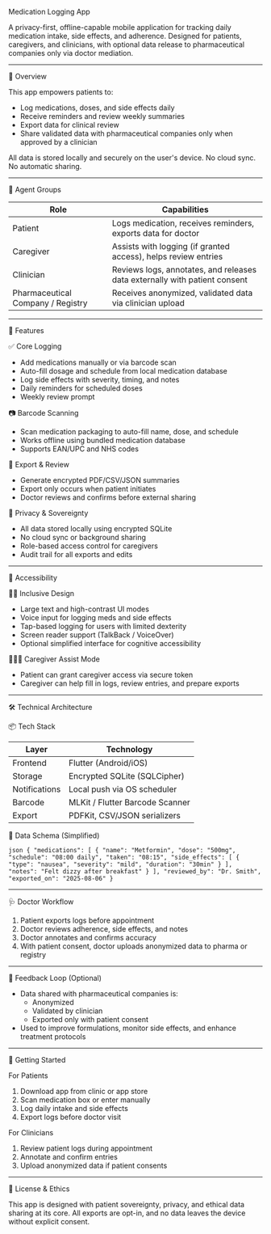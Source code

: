 Medication Logging App

A privacy-first, offline-capable mobile application for tracking daily medication intake, side effects, and adherence. Designed for patients, caregivers, and clinicians, with optional data release to pharmaceutical companies only via doctor mediation.

---

🧭 Overview

This app empowers patients to:
- Log medications, doses, and side effects daily
- Receive reminders and review weekly summaries
- Export data for clinical review
- Share validated data with pharmaceutical companies only when approved by a clinician

All data is stored locally and securely on the user's device. No cloud sync. No automatic sharing.

---

👥 Agent Groups

| Role | Capabilities |
|------|--------------|
| Patient | Logs medication, receives reminders, exports data for doctor |
| Caregiver | Assists with logging (if granted access), helps review entries |
| Clinician | Reviews logs, annotates, and releases data externally with patient consent |
| Pharmaceutical Company / Registry | Receives anonymized, validated data via clinician upload |

---

📲 Features

✅ Core Logging

- Add medications manually or via barcode scan
- Auto-fill dosage and schedule from local medication database
- Log side effects with severity, timing, and notes
- Daily reminders for scheduled doses
- Weekly review prompt

📷 Barcode Scanning

- Scan medication packaging to auto-fill name, dose, and schedule
- Works offline using bundled medication database
- Supports EAN/UPC and NHS codes

📁 Export & Review

- Generate encrypted PDF/CSV/JSON summaries
- Export only occurs when patient initiates
- Doctor reviews and confirms before external sharing

🔐 Privacy & Sovereignty

- All data stored locally using encrypted SQLite
- No cloud sync or background sharing
- Role-based access control for caregivers
- Audit trail for all exports and edits

---

🧩 Accessibility

🧑‍🦯 Inclusive Design

- Large text and high-contrast UI modes
- Voice input for logging meds and side effects
- Tap-based logging for users with limited dexterity
- Screen reader support (TalkBack / VoiceOver)
- Optional simplified interface for cognitive accessibility

🧑‍🤝‍🧑 Caregiver Assist Mode

- Patient can grant caregiver access via secure token
- Caregiver can help fill in logs, review entries, and prepare exports

---

🛠️ Technical Architecture

📦 Tech Stack

| Layer | Technology |
|-------|------------|
| Frontend | Flutter (Android/iOS) |
| Storage | Encrypted SQLite (SQLCipher) |
| Notifications | Local push via OS scheduler |
| Barcode | MLKit / Flutter Barcode Scanner |
| Export | PDFKit, CSV/JSON serializers |

📁 Data Schema (Simplified)

`json
{
  "medications": [
    {
      "name": "Metformin",
      "dose": "500mg",
      "schedule": "08:00 daily",
      "taken": "08:15",
      "side_effects": [
        {
          "type": "nausea",
          "severity": "mild",
          "duration": "30min"
        }
      ],
      "notes": "Felt dizzy after breakfast"
    }
  ],
  "reviewed_by": "Dr. Smith",
  "exported_on": "2025-08-06"
}
`

---

🩺 Doctor Workflow

1. Patient exports logs before appointment
2. Doctor reviews adherence, side effects, and notes
3. Doctor annotates and confirms accuracy
4. With patient consent, doctor uploads anonymized data to pharma or registry

---

🔄 Feedback Loop (Optional)

- Data shared with pharmaceutical companies is:
  - Anonymized
  - Validated by clinician
  - Exported only with patient consent
- Used to improve formulations, monitor side effects, and enhance treatment protocols

---

🚀 Getting Started

For Patients

1. Download app from clinic or app store
2. Scan medication box or enter manually
3. Log daily intake and side effects
4. Export logs before doctor visit

For Clinicians

1. Review patient logs during appointment
2. Annotate and confirm entries
3. Upload anonymized data if patient consents

---

📜 License & Ethics

This app is designed with patient sovereignty, privacy, and ethical data sharing at its core. All exports are opt-in, and no data leaves the device without explicit consent.

